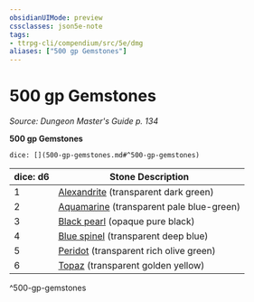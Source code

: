 ```yaml
---
obsidianUIMode: preview
cssclasses: json5e-note
tags:
- ttrpg-cli/compendium/src/5e/dmg
aliases: ["500 gp Gemstones"]
---
```

# 500 gp Gemstones
*Source: Dungeon Master's Guide p. 134* 

**500 gp Gemstones**

`dice: [](500-gp-gemstones.md#^500-gp-gemstones)`

| dice: d6 | Stone Description |
|----------|-------------------|
| 1 | [Alexandrite](/CLI/items/alexandrite.md) (transparent dark green) |
| 2 | [Aquamarine](/CLI/items/aquamarine.md) (transparent pale blue-green) |
| 3 | [Black pearl](/CLI/items/black-pearl.md) (opaque pure black) |
| 4 | [Blue spinel](/CLI/items/blue-spinel.md) (transparent deep blue) |
| 5 | [Peridot](/CLI/items/peridot.md) (transparent rich olive green) |
| 6 | [Topaz](/CLI/items/topaz.md) (transparent golden yellow) |
^500-gp-gemstones